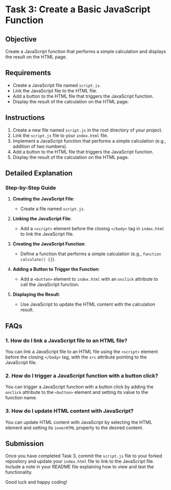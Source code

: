 # Task 3: Create a Basic JavaScript Function

## Objective

Create a JavaScript function that performs a simple calculation and displays the result on the HTML page.

## Requirements

- Create a JavaScript file named `script.js`.
- Link the JavaScript file to the HTML file.
- Add a button to the HTML file that triggers the JavaScript function.
- Display the result of the calculation on the HTML page.

## Instructions

1. Create a new file named `script.js` in the root directory of your project.
2. Link the `script.js` file to your `index.html` file.
3. Implement a JavaScript function that performs a simple calculation (e.g., addition of two numbers).
4. Add a button to the HTML file that triggers the JavaScript function.
5. Display the result of the calculation on the HTML page.

## Detailed Explanation

### Step-by-Step Guide

1. **Creating the JavaScript File**:
   - Create a file named `script.js`.

2. **Linking the JavaScript File**:
   - Add a `<script>` element before the closing `</body>` tag in `index.html` to link the JavaScript file.

3. **Creating the JavaScript Function**:
   - Define a function that performs a simple calculation (e.g., `function calculate() {}`).

4. **Adding a Button to Trigger the Function**:
   - Add a `<button>` element to `index.html` with an `onclick` attribute to call the JavaScript function.

5. **Displaying the Result**:
   - Use JavaScript to update the HTML content with the calculation result.

## FAQs

### 1. How do I link a JavaScript file to an HTML file?

You can link a JavaScript file to an HTML file using the `<script>` element before the closing `</body>` tag, with the `src` attribute pointing to the JavaScript file.

### 2. How do I trigger a JavaScript function with a button click?

You can trigger a JavaScript function with a button click by adding the `onclick` attribute to the `<button>` element and setting its value to the function name.

### 3. How do I update HTML content with JavaScript?

You can update HTML content with JavaScript by selecting the HTML element and setting its `innerHTML` property to the desired content.

## Submission

Once you have completed Task 3, commit the `script.js` file to your forked repository and update your `index.html` file to link to the JavaScript file. Include a note in your README file explaining how to view and test the functionality.

Good luck and happy coding!
